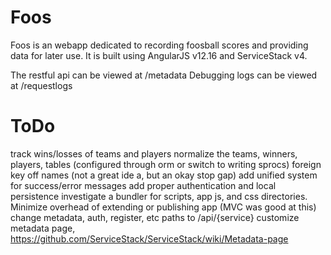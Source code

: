 ﻿Foos
====
Foos is an webapp dedicated to recording foosball scores and providing data for later use. It is built using AngularJS v12.16 and ServiceStack v4.

The restful api can be viewed at /metadata
Debugging logs can be viewed at /requestlogs

ToDo
===
track wins/losses of teams and players
normalize the teams, winners, players, tables (configured through orm or switch to writing sprocs)
foreign key off names (not a great ide a, but an okay stop gap)
add unified system for success/error messages
add proper authentication and local persistence
investigate a bundler for scripts, app js, and css directories. Minimize overhead of extending or publishing app (MVC was good at this)
change metadata, auth, register, etc paths to /api/{service}
customize metadata page, https://github.com/ServiceStack/ServiceStack/wiki/Metadata-page